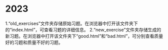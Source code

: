 # 2023

1.“old_exercises”文件夹存储原始习题。在浏览器中打开该文件夹下的“index.html”，可查看习题的详细信息。
2.“new_exercise”文件夹存储生成的新习题。在浏览器中打开该文件夹下“good.html”和“bad.html”，可分别查看质量好的习题和质量不好的习题。